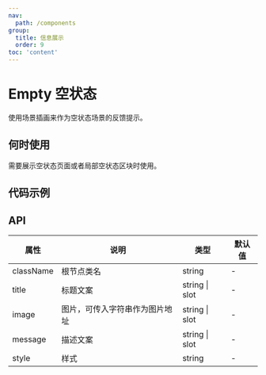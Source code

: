 ```yaml
---
nav:
  path: /components
group:
  title: 信息展示
  order: 9
toc: 'content'
---
```


# Empty 空状态

<code src="../../docs/components/compatibility.tsx" inline="true"></code>

使用场景插画来作为空状态场景的反馈提示。

## 何时使用

需要展示空状态页面或者局部空状态区块时使用。

## 代码示例

<code src='pages/Empty/index'></code>

## API

| 属性       | 说明              | 类型           | 默认值 |
| ---------- | ----------------- | -------------- | ------ |
| className  | 根节点类名        | string         | -      |
| title      | 标题文案          | string \| slot | -      |
| image      | 图片，可传入字符串作为图片地址 | string \| slot | -      |
| message    | 描述文案          | string \| slot | -      |
| style      | 样式              | string         | -      |
